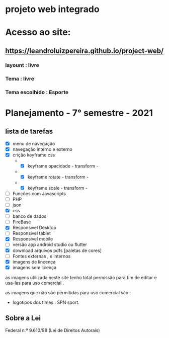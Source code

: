 # projeto web integrado
 
 
 # Acesso ao site:
 ## https://leandroluizpereira.github.io/project-web/
 ### layount : livre
 ### Tema : livre 
 ### Tema escolhido : Esporte 


 # Planejamento - 7° semestre - 2021
 ## lista de tarefas 
 
- [x] menu de navegaçâo 
- [x] navegaçâo interno e externo
- [x] criçâo keyframe css
  * - [X] keyframe opacidade - transform - 
  * - [X] keyframe rotate - transform -
  * - [x]  keyframe scale - transform - 
- [ ] Funçôes com Javascripts
- [ ] PHP
- [ ] json
- [x] css
- [ ] banco de dados
- [ ] FireBase
- [x] Responsivel Desktop
- [ ] Responsivel tablet
- [x] Responsivel mobile
- [ ] versão app android studio ou flutter
- [x] download arquivos pdfs [paletas de cores]
- [ ] Fontes externas , e internos 
- [X] imagens de lincença
- [X] imagens sem licença

 as imagens utilizada neste site tenho total permissâo para fim de editar e usa-las para uso comercial .
 
  as imagens que não são permitidas para uso comercial são :
   * logotipos dos times : SPN sport.
 
 ## Sobre a Lei 
 
 Federal n.º 9.610/98 (Lei de Direitos Autorais)
